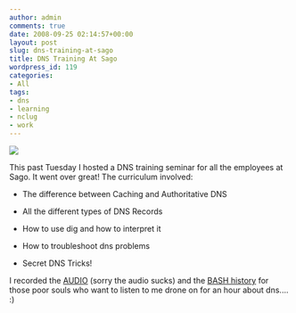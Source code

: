 ```yaml
---
author: admin
comments: true
date: 2008-09-25 02:14:57+00:00
layout: post
slug: dns-training-at-sago
title: DNS Training At Sago
wordpress_id: 119
categories:
- All
tags:
- dns
- learning
- nclug
- work
---
```


[![](https://xkyle.com/wp-content/uploads/dns.jpg)](https://xkyle.com/wp-content/uploads/dns.jpg)


This past Tuesday I hosted a DNS training seminar for all the employees at Sago. It went over great! The curriculum involved:



	
  * The difference between Caching and Authoritative DNS

	
  * All the different types of DNS Records

	
  * How to use dig and how to interpret it

	
  * How to troubleshoot dns problems

	
  * Secret DNS Tricks!


I recorded the [AUDIO](https://xkyle.com/other/dns.mp3) (sorry the audio sucks) and the [BASH history](https://xkyle.com/other/dns-history.txt) for those poor souls who want to listen to me drone on for an hour about dns.... :)
